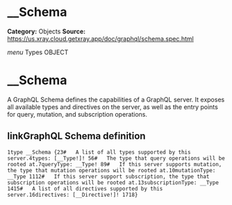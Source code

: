 # __Schema

**Category:** Objects
**Source:** https://us.xray.cloud.getxray.app/doc/graphql/schema.spec.html

*menu* Types OBJECT
 # __Schema
 A GraphQL Schema defines the capabilities of a GraphQL server. It exposes all available types and directives on the server, as well as the entry points for query, mutation, and subscription operations.

## linkGraphQL Schema definition
 `1type __Schema {23#   A list of all types supported by this server.4types: [__Type!]! 56#   The type that query operations will be rooted at.7queryType: __Type! 89#   If this server supports mutation, the type that mutation operations will be rooted at.10mutationType: __Type 1112#   If this server support subscription, the type that subscription operations will be rooted at.13subscriptionType: __Type 1415#   A list of all directives supported by this server.16directives: [__Directive!]! 1718}`